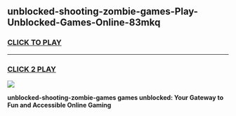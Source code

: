
## unblocked-shooting-zombie-games-Play-Unblocked-Games-Online-83mkq
<h3>
<a href="https://premium76.site?title=unblocked-shooting-zombie-games&ref=25A">CLICK TO PLAY</a></h3>
<hr>

<h3>
<a href="https://premium76.site?title=unblocked-shooting-zombie-games&ref=25A">CLICK 2 PLAY</a>
  
</h3>

<a href="https://premium76.site?title=unblocked-shooting-zombie-games&ref=25A"><img src="https://clearcache.store/games.png"></a>


**unblocked-shooting-zombie-games games unblocked: Your Gateway to Fun and Accessible Online Gaming**
